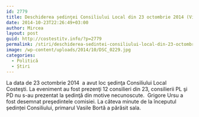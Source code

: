 ```yaml
---
id: 2779
title: Deschiderea ședinţei Consiliului Local din 23 octombrie 2014 (Video)
date: 2014-10-23T22:26:49+03:00
author: Mircea
layout: post
guid: http://costestitv.info/?p=2779
permalink: /stiri/deschiderea-sedintei-consiliului-local-din-23-octombrie-2014/
image: /wp-content/uploads/2014/10/DSC_0229.jpg
categories:
  - Politică
  - Știri
---
```

La data de 23 octombrie 2014  a avut loc şedinţa Consiliului Local Costeşti.<!--more--> La eveniment au fost prezenţi 12 consilieri din 23, consilierii PL şi PD nu s-au prezentat la şedinţă din motive necunoscute.  Grigore Ursu a fost desemnat preşedintele comisiei. La câteva minute de la începutul ședinței Consiliului, primarul Vasile Bortă a părăsit sala.